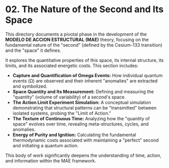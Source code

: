 # 02. The Nature of the Second and Its Space

This directory documents a pivotal phase in the development of the **MODELO DE ACCION ESTRUCTURAL (MAE)** theory, focusing on the fundamental nature of the "second" (defined by the Cesium-133 transition) and the "space" it defines.

It explores the quantitative properties of this space, its internal structure, its limits, and its associated energetic costs. This section includes:

-   **Capture and Quantification of Omega Events:** How individual quantum events (Ω) are observed and their inherent "anomalies" are extracted and symbolized.
-   **Space Quantity and Its Measurement:** Defining and measuring the "quantity" (volume of variability) of a second's space.
-   **The Action Limit Experiment Simulation:** A conceptual simulation demonstrating that structural patterns can be "transmitted" between isolated systems, probing the "Limit of Action."
-   **The Texture of Continuous Time:** Analyzing how the "quantity of space" evolves over time, revealing meta-structures, cycles, and anomalies.
-   **Energy of Purity and Ignition:** Calculating the fundamental thermodynamic costs associated with maintaining a "perfect" second and initiating a quantum action.

This body of work significantly deepens the understanding of time, action, and information within the MAE framework.
